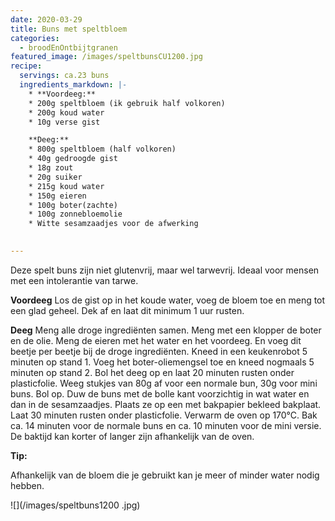```yaml
---
date: 2020-03-29
title: Buns met speltbloem
categories:
  - broodEnOntbijtgranen
featured_image: /images/speltbunsCU1200.jpg
recipe:
  servings: ca.23 buns
  ingredients_markdown: |-
    * **Voordeeg:**
    * 200g speltbloem (ik gebruik half volkoren)
    * 200g koud water
    * 10g verse gist

    **Deeg:**
    * 800g speltbloem (half volkoren)
    * 40g gedroogde gist
    * 18g zout
    * 20g suiker
    * 215g koud water
    * 150g eieren
    * 100g boter(zachte)
    * 100g zonnebloemolie
    * Witte sesamzaadjes voor de afwerking   
---
```

Deze spelt buns zijn niet glutenvrij, maar wel tarwevrij. Ideaal voor mensen met een intolerantie van tarwe. 

<!--more-->

**Voordeeg**
Los de gist op in het koude water, voeg de bloem toe en meng tot een glad geheel.
Dek af en laat dit minimum 1 uur rusten.

**Deeg**
Meng alle droge ingrediënten samen.
Meng met een klopper de boter en de olie.
Meng de eieren met het water en het voordeeg.
En voeg dit beetje per beetje bij de droge ingrediënten.
Kneed in een keukenrobot 5 minuten op stand 1.
Voeg het boter-oliemengsel toe en kneed nogmaals 5 minuten op stand 2.
Bol het deeg op en laat 20 minuten rusten onder plasticfolie.
Weeg stukjes van 80g af voor een normale bun, 30g voor mini buns.
Bol op.
Duw de buns met de bolle kant voorzichtig in wat water en dan in de sesamzaadjes.
Plaats ze op een met bakpapier bekleed bakplaat.
Laat 30 minuten rusten onder plasticfolie.
Verwarm de oven op 170°C.
Bak ca. 14 minuten voor de normale buns en ca. 10 minuten voor de mini versie.
De baktijd kan korter of langer zijn afhankelijk van de oven.


<b>Tip: </b>

Afhankelijk van de bloem die je gebruikt kan je meer of minder water nodig hebben.

![](/images/speltbuns1200
.jpg)


